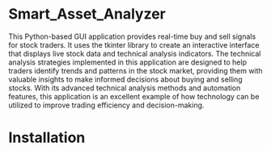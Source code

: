 # Smart_Asset_Analyzer
This Python-based GUI application provides real-time buy and sell signals for stock traders. It uses the tkinter library to create an interactive interface that displays 
live stock data and technical analysis indicators. The technical analysis strategies implemented in this application are designed to help traders identify trends and 
patterns in the stock market, providing them with valuable insights to make informed decisions about buying and selling stocks. With its advanced technical analysis 
methods and automation features, this application is an excellent example of how technology can be utilized to improve trading efficiency and decision-making.

# Installation
